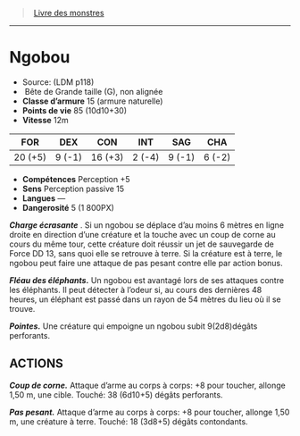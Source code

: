 ﻿> [Livre des monstres](tome_of_beasts.md)

---

# Ngobou

- Source: (LDM p118)
-  Bête de Grande taille (G), non alignée
- **Classe d’armure** 15 (armure naturelle)
- **Points de vie** 85 (10d10+30)
- **Vitesse** 12m

|FOR|DEX|CON|INT|SAG|CHA|
|---|---|---|---|---|---|
|20 (+5)|9 (-1)|16 (+3)|2 (-4)|9 (-1)|6 (-2)|

- **Compétences** Perception +5
- **Sens** Perception passive 15
- **Langues** —
- **Dangerosité** 5 (1 800PX)

**_Charge écrasante_** . Si un ngobou se déplace d’au moins 6 mètres en ligne droite en direction d’une créature et la touche avec un coup de corne au cours du même tour, cette créature doit réussir un jet de sauvegarde de Force DD 13, sans quoi elle se retrouve à terre. Si la créature est à terre, le ngobou peut faire une attaque de pas pesant contre elle par action bonus.

**_Fléau des éléphants._** Un ngobou est avantagé lors de ses attaques contre les éléphants. Il peut détecter à l’odeur si, au cours des dernières 48 heures, un éléphant est passé dans un rayon de 54 mètres du lieu où il se trouve.

**_Pointes._** Une créature qui empoigne un ngobou subit 9(2d8)dégâts perforants.

## ACTIONS

**_Coup de corne._** Attaque d’arme au corps à corps: +8 pour toucher, allonge 1,50 m, une cible. Touché: 38 (6d10+5) dégâts perforants.

**_Pas pesant._** Attaque d’arme au corps à corps: +8 pour toucher, allonge 1,50 m, une créature à terre. Touché: 18 (3d8+5) dégâts contondants.

